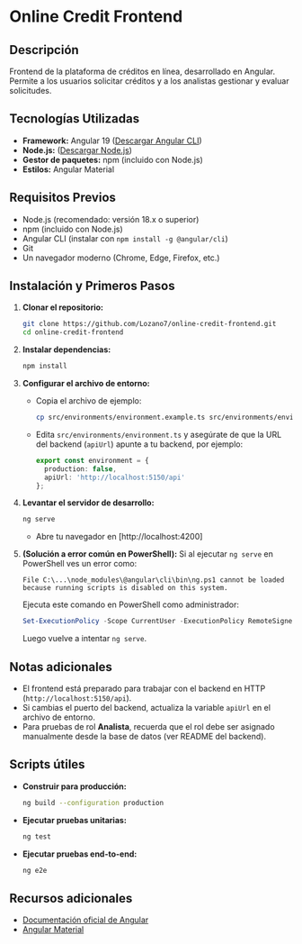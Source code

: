 # Online Credit Frontend

## Descripción
Frontend de la plataforma de créditos en línea, desarrollado en Angular. Permite a los usuarios solicitar créditos y a los analistas gestionar y evaluar solicitudes.

## Tecnologías Utilizadas
- **Framework:** Angular 19 ([Descargar Angular CLI](https://angular.dev/tools/cli))
- **Node.js:** ([Descargar Node.js](https://nodejs.org/))
- **Gestor de paquetes:** npm (incluido con Node.js)
- **Estilos:** Angular Material

## Requisitos Previos
- Node.js (recomendado: versión 18.x o superior)
- npm (incluido con Node.js)
- Angular CLI (instalar con `npm install -g @angular/cli`)
- Git
- Un navegador moderno (Chrome, Edge, Firefox, etc.)

## Instalación y Primeros Pasos

1. **Clonar el repositorio:**
   ```bash
   git clone https://github.com/Lozano7/online-credit-frontend.git
   cd online-credit-frontend
   ```

2. **Instalar dependencias:**
   ```bash
   npm install
   ```

3. **Configurar el archivo de entorno:**
   - Copia el archivo de ejemplo:
     ```bash
     cp src/environments/environment.example.ts src/environments/environment.ts
     ```
   - Edita `src/environments/environment.ts` y asegúrate de que la URL del backend (`apiUrl`) apunte a tu backend, por ejemplo:
     ```typescript
     export const environment = {
       production: false,
       apiUrl: 'http://localhost:5150/api'
     };
     ```

4. **Levantar el servidor de desarrollo:**
   ```bash
   ng serve
   ```
   - Abre tu navegador en [http://localhost:4200]

5. **(Solución a error común en PowerShell):**
   Si al ejecutar `ng serve` en PowerShell ves un error como:
   ```
   File C:\...\node_modules\@angular\cli\bin\ng.ps1 cannot be loaded because running scripts is disabled on this system.
   ```
   Ejecuta este comando en PowerShell como administrador:
   ```powershell
   Set-ExecutionPolicy -Scope CurrentUser -ExecutionPolicy RemoteSigned
   ```
   Luego vuelve a intentar `ng serve`.

## Notas adicionales

- El frontend está preparado para trabajar con el backend en HTTP (`http://localhost:5150/api`).
- Si cambias el puerto del backend, actualiza la variable `apiUrl` en el archivo de entorno.
- Para pruebas de rol **Analista**, recuerda que el rol debe ser asignado manualmente desde la base de datos (ver README del backend).

## Scripts útiles

- **Construir para producción:**
  ```bash
  ng build --configuration production
  ```

- **Ejecutar pruebas unitarias:**
  ```bash
  ng test
  ```

- **Ejecutar pruebas end-to-end:**
  ```bash
  ng e2e
  ```

## Recursos adicionales

- [Documentación oficial de Angular](https://angular.dev/docs)
- [Angular Material](https://material.angular.io/)



